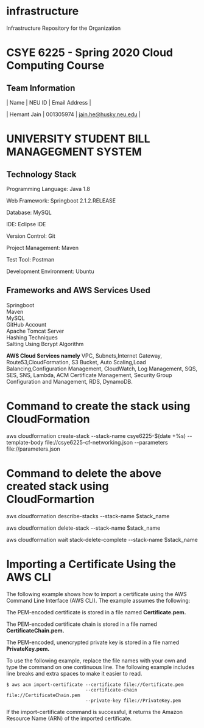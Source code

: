 # infrastructure
Infrastructure Repository for the Organization

# CSYE 6225 - Spring 2020 Cloud Computing Course
## Team Information

| Name        | NEU ID    | Email Address           |

| Hemant Jain  | 001305974 | jain.he@husky.neu.edu  |
# UNIVERSITY STUDENT BILL MANAGEGMENT SYSTEM

## Technology Stack

Programming Language: Java 1.8

Web Framework: Springboot 2.1.2.RELEASE

Database: MySQL

IDE: Eclipse IDE

Version Control: Git

Project Management: Maven

Test Tool: Postman

Development Environment: Ubuntu

## Frameworks and AWS Services Used
Springboot<br/> 
Maven<br/> 
MySQL<br/> 
GitHub Account<br/> 
Apache Tomcat Server<br/> 
Hashing Techniques<br/> 
Salting Using Bcrypt Algorithm<br/> 

**AWS Cloud Services namely**
VPC, Subnets,Internet Gateway, Route53,CloudFormation, S3 Bucket, Auto Scaling,Load Balancing,Configuration Management, CloudWatch, Log Management, SQS, SES, SNS, Lambda, ACM Certificate Management, Security Group Configuration and Management, RDS, DynamoDB.

# Command to create the stack using CloudFormation
aws cloudformation create-stack --stack-name csye6225-$(date +%s) --template-body file://csye6225-cf-networking.json --parameters file://parameters.json
 

# Command to delete the above created stack using CloudFormartion
aws cloudformation describe-stacks --stack-name $stack_name

aws cloudformation delete-stack --stack-name $stack_name

aws cloudformation wait stack-delete-complete --stack-name $stack_name

# Importing a Certificate Using the AWS CLI
The following example shows how to import a certificate using the AWS Command Line Interface (AWS CLI). The example assumes the following:

The PEM-encoded certificate is stored in a file named **Certificate.pem.**

The PEM-encoded certificate chain is stored in a file named **CertificateChain.pem.**

The PEM-encoded, unencrypted private key is stored in a file named **PrivateKey.pem.**

To use the following example, replace the file names with your own and type the command on one continuous line. The following example includes line breaks and extra spaces to make it easier to read.

	$ aws acm import-certificate --certificate file://Certificate.pem
                                 --certificate-chain file://CertificateChain.pem
                                 --private-key file://PrivateKey.pem
                                 
If the import-certificate command is successful, it returns the Amazon Resource Name (ARN) of the imported certificate.
